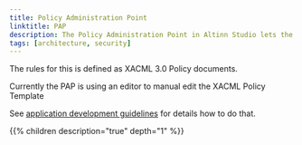 ```yaml
---
title: Policy Administration Point
linktitle: PAP
description: The Policy Administration Point in Altinn Studio lets the application developer define the authorization policy for the application created.
tags: [architecture, security]
---
```


The rules for this is defined as XACML 3.0 Policy documents.

Currently the PAP is using an editor to manual edit the XACML Policy Template

See [application development guidelines](../../../../../../../../app/development/configuration/authorization/) for details how to do that.

{{% children description="true" depth="1" %}}